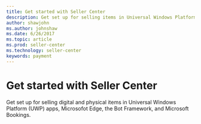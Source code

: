 ```yaml
---
title: Get started with Seller Center
description: Get set up for selling items in Universal Windows Platform (UWP) apps, Microsofot Edge, the Bot Framework, and Microsoft Bookings. 
author: shawjohn
ms.author: johnshaw
ms.date: 6/26/2017
ms.topic: article
ms.prod: seller-center
ms.technology: seller-center
keywords: payment
---
```


# Get started with Seller Center

Get set up for selling digital and physical items in Universal Windows Platform (UWP) apps, Microsofot Edge, the Bot Framework, and Microsoft Bookings.
